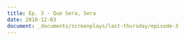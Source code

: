 ```yaml
---
title: Ep. 3 - Que Sera, Sera
date: 2010-12-03
document: _documents/screenplays/last-thursday/episode-3
---
```

